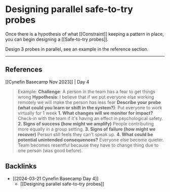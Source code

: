 # Designing parallel safe-to-try probes
Once there is a hypothesis of what [[Constraint]] keeping a pattern in place, you can begin designing a [[Safe-to-try probes]].

Design 3 probes in parallel, see an example in the reference section.

---
## References
[[Cynefin Basecamp Nov 2023]] | Day 4
> Example:
> **Challenge**: A person in the team has a fear to get things wrong
> **Hypothesis**: I believe that if we put everyone else working remotely we will make the person has less fear
> **Describe your probe (what could you learn or shift in the system?)**: Put everyone to work virtually for 1 week
> **1. What changes will we monitor for impact?** Check-in with the team if it's having an effect in psychological safety.
> **2. Signs of success (how might we amplify)** People contributing more equally in a group setting.
> **3. Signs of failure (how might we recover)** Person still feels they can't speak up.
> **4. What could be potential unintended consequences?**  Everyone else become quieter. Team becomes resentful because they have to change thing due to one person (was good before).

## Backlinks
* [[2024-03-21 Cynefin Basecamp Day 4]]
	* [[Designing parallel safe-to-try probes]]

<!-- #evergreen -->

<!-- {BearID:1E1CC244-DFB2-4E8F-86D1-46F6A6AAF192} -->
